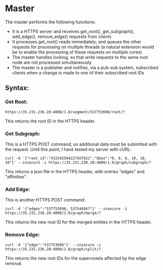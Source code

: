 # Master

The master performs the following functions:
* It is a HTTPS server and receives get_root(), get_subgraph(), add_edge(), remove_edge() requests from clients
* It processes get_root() reads immediately; and queues the other requests for processing on multiple threads (a natural extension would be to enable the processing of these requests on multiple cores)
* The master handles locking, so that write requests to the same root node are not processed simultaneously
* The master is a publisher and notifies, via a pub-sub system, subscribed clients when a change is made to one of their subscribed root IDs

## Syntax:

### Get Root:
```
https://35.231.236.20:4000/1.0/segment/537753696/root/?
```
This returns the root ID in the HTTPS header.

### Get Subgraph:
This is a HTTPS POST command, so additional data must be submitted with the request. Until this point, I have tested my server with cURL:
```
curl -d '{"root_id":"432345564227567621","bbox":"0, 0, 0, 10, 10, 10"}' --insecure -i https://35.231.236.20:4000/1.0/graph/subgraph/?
```
This returns a json file in the HTTPS header, with entries "edges" and "affinities".

### Add Edge:
This is another HTTPS POST command:
```
curl -d '{"edges":"537753696, 537544567"}' --insecure -i https://35.231.236.20:4000/1.0/graph/merge/?
```
This returns the new root ID for the merged entities in the HTTPS header.

### Remove Edge:

```
curl -d '{"edge":"537753696"}' --insecure -i https://35.231.236.20:4000/1.0/graph/split/?
```
This returns the new root IDs for the supervoxels affected by the edge removal.
